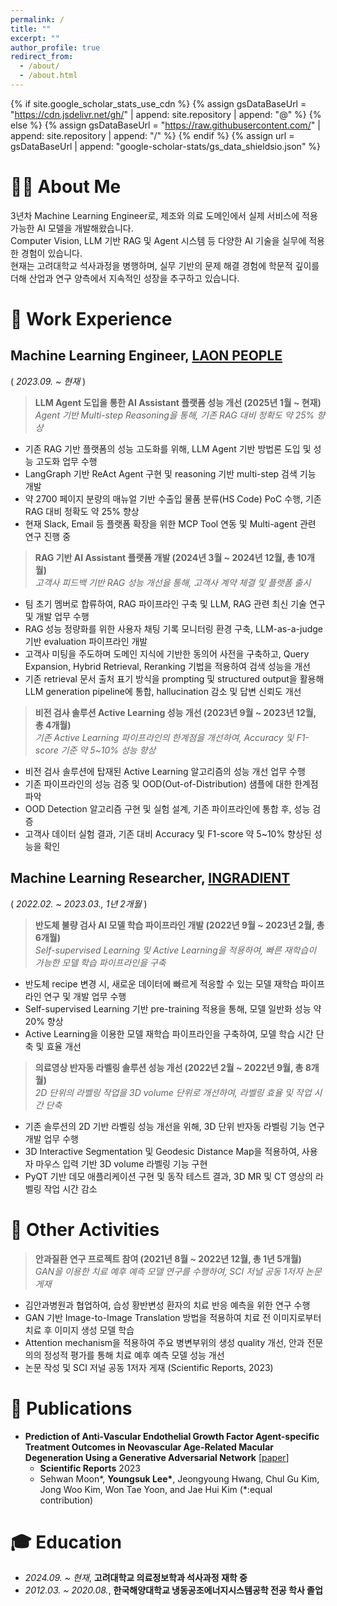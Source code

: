 ```yaml
---
permalink: /
title: ""
excerpt: ""
author_profile: true
redirect_from: 
  - /about/
  - /about.html
---
```


{% if site.google_scholar_stats_use_cdn %}
{% assign gsDataBaseUrl = "https://cdn.jsdelivr.net/gh/" | append: site.repository | append: "@" %}
{% else %}
{% assign gsDataBaseUrl = "https://raw.githubusercontent.com/" | append: site.repository | append: "/" %}
{% endif %}
{% assign url = gsDataBaseUrl | append: "google-scholar-stats/gs_data_shieldsio.json" %}

<span class='anchor' id='about-me'></span>

# 👋🏻 About Me

3년차 Machine Learning Engineer로, 제조와 의료 도메인에서 실제 서비스에 적용 가능한 AI 모델을 개발해왔습니다.  
Computer Vision, LLM 기반 RAG 및 Agent 시스템 등 다양한 AI 기술을 실무에 적용한 경험이 있습니다.  
현재는 고려대학교 석사과정을 병행하며, 실무 기반의 문제 해결 경험에 학문적 깊이를 더해 산업과 연구 양측에서 지속적인 성장을 추구하고 있습니다.

# 💼 Work Experience

## Machine Learning Engineer, <a href="https://laonpeople.com/main/main.php">LAON PEOPLE</a>
  ( *2023.09. ~ 현재* )

  > **LLM Agent 도입을 통한 AI Assistant 플랫폼 성능 개선 (2025년 1월 ~ 현재)**  
    *Agent 기반 Multi-step Reasoning을 통해, 기존 RAG 대비 정확도 약 25% 향상*
  - 기존 RAG 기반 플랫폼의 성능 고도화를 위해, LLM Agent 기반 방법론 도입 및 성능 고도화 업무 수행
  - LangGraph 기반 ReAct Agent 구현 및 reasoning 기반 multi-step 검색 기능 개발
  - 약 2700 페이지 분량의 매뉴얼 기반 수출입 물품 분류(HS Code) PoC 수행, 기존 RAG 대비 정확도 약 25% 향상
  - 현재 Slack, Email 등 플랫폼 확장을 위한 MCP Tool 연동 및 Multi-agent 관련 연구 진행 중

  > **RAG 기반 AI Assistant 플랫폼 개발 (2024년 3월 ~ 2024년 12월, 총 10개월)**  
    *고객사 피드백 기반 RAG 성능 개선을 통해, 고객사 계약 체결 및 플랫폼 출시*
  - 팀 초기 멤버로 합류하여, RAG 파이프라인 구축 및 LLM, RAG 관련 최신 기술 연구 및 개발 업무 수행
  - RAG 성능 정량화를 위한 사용자 채팅 기록 모니터링 환경 구축, LLM-as-a-judge 기반 evaluation 파이프라인 개발
  - 고객사 미팅을 주도하며 도메인 지식에 기반한 동의어 사전을 구축하고, Query Expansion, Hybrid Retrieval, Reranking 기법을 적용하여 검색 성능을 개선
  - 기존 retrieval 문서 출처 표기 방식을 prompting 및 structured output을 활용해 LLM generation pipeline에 통합, hallucination 감소 및 답변 신뢰도 개선

  > **비전 검사 솔루션 Active Learning 성능 개선 (2023년 9월 ~ 2023년 12월, 총 4개월)**  
    *기존 Active Learning 파이프라인의 한계점을 개선하여, Accuracy 및 F1-score 기준 약 5~10% 성능 향상*
  - 비전 검사 솔루션에 탑재된 Active Learning 알고리즘의 성능 개선 업무 수행
  - 기존 파이프라인의 성능 검증 및 OOD(Out-of-Distribution) 샘플에 대한 한계점 파악
  - OOD Detection 알고리즘 구현 및 실험 설계, 기존 파이프라인에 통합 후, 성능 검증
  - 고객사 데이터 실험 결과, 기존 대비 Accuracy 및 F1-score 약 5~10% 향상된 성능을 확인

## **Machine Learning Researcher, <a href="https://www.ingradient.ai/">INGRADIENT</a>**
  ( *2022.02. ~ 2023.03., 1년 2개월* )

  > **반도체 불량 검사 AI 모델 학습 파이프라인 개발 (2022년 9월 ~ 2023년 2월, 총 6개월)**  
    *Self-supervised Learning 및 Active Learning을 적용하여, 빠른 재학습이 가능한 모델 학습 파이프라인을 구축*
  - 반도체 recipe 변경 시, 새로운 데이터에 빠르게 적응할 수 있는 모델 재학습 파이프라인 연구 및 개발 업무 수행
  - Self-supervised Learning 기반 pre-training 적용을 통해, 모델 일반화 성능 약 20% 향상  
  - Active Learning을 이용한 모델 재학습 파이프라인을 구축하여, 모델 학습 시간 단축 및 효율 개선

  > **의료영상 반자동 라벨링 솔루션 성능 개선 (2022년 2월 ~ 2022년 9월, 총 8개월)**  
    *2D 단위의 라벨링 작업을 3D volume 단위로 개선하여, 라벨링 효율 및 작업 시간 단축*
  - 기존 솔루션의 2D 기반 라벨링 성능 개선을 위해, 3D 단위 반자동 라벨링 기능 연구 개발 업무 수행
  - 3D Interactive Segmentation 및 Geodesic Distance Map을 적용하여, 사용자 마우스 입력 기반 3D volume 라벨링 기능 구현
  - PyQT 기반 데모 애플리케이션 구현 및 동작 테스트 결과, 3D MR 및 CT 영상의 라벨링 작업 시간 감소

# 📖 Other Activities

> **안과질환 연구 프로젝트 참여 (2021년 8월 ~ 2022년 12월, 총 1년 5개월)**  
  *GAN을 이용한 치료 예후 예측 모델 연구를 수행하여, SCI 저널 공동 1저자 논문 게재*
  - 김안과병원과 협업하여, 습성 황반변성 환자의 치료 반응 예측을 위한 연구 수행
  - GAN 기반 Image-to-Image Translation 방법을 적용하여 치료 전 이미지로부터 치료 후 이미지 생성 모델 학습
  - Attention mechanism을 적용하여 주요 병변부위의 생성 quality 개선, 안과 전문의의 정성적 평가를 통해 치료 예후 예측 모델 성능 개선
  - 논문 작성 및 SCI 저널 공동 1저자 게재 (Scientific Reports, 2023)

# 📄 Publications

- **Prediction of Anti-Vascular Endothelial Growth Factor Agent-specific Treatment Outcomes in Neovascular Age-Related Macular Degeneration Using a Generative Adversarial Network** \[[paper](https://www.nature.com/articles/s41598-023-32398-7)\]  
  - **Scientific Reports** 2023  
  - Sehwan Moon\*, **Youngsuk Lee\***, Jeongyoung Hwang, Chul Gu Kim, Jong Woo Kim, Won Tae Yoon, and Jae Hui Kim (\*:equal contribution)

# 🎓 Education

- *2024.09. ~ 현재*, **고려대학교 의료정보학과 석사과정 재학 중**
- *2012.03. ~ 2020.08.*, **한국해양대학교 냉동공조에너지시스템공학 전공 학사 졸업**
